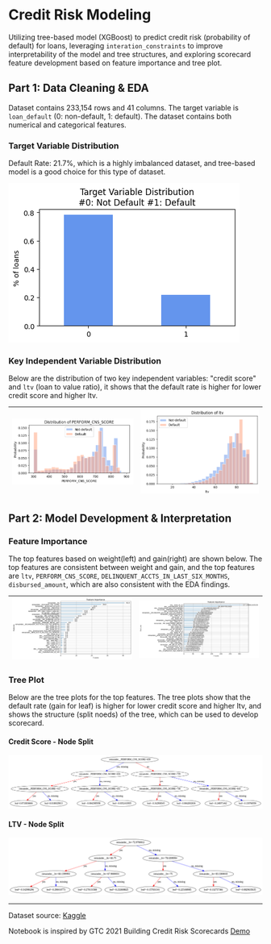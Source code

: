 # Credit Risk Modeling

Utilizing tree-based model (XGBoost) to predict credit risk (probability of default) for loans, leveraging `interation_constraints` to improve interpretability of the model and tree structures, and exploring scorecard feature development based on feature importance and tree plot.

## Part 1: Data Cleaning & EDA

Dataset contains 233,154 rows and 41 columns. The target variable is `loan_default` (0: non-default, 1: default). The dataset contains both numerical and categorical features.

### Target Variable Distribution

Default Rate: 21.7%, which is a highly imbalanced dataset, and tree-based model is a good choice for this type of dataset.

![0](https://github.com/sl-huo/credit-risk-modeling/blob/main/image/target_distribution.png?raw=true)

### Key Independent Variable Distribution

Below are the distribution of two key independent variables: "credit score" and `ltv` (loan to value ratio), it shows that the default rate is higher for lower credit score and higher ltv. 

![1](https://github.com/sl-huo/credit-risk-modeling/blob/main/image/score_distri.png?raw=true) | ![2](https://github.com/sl-huo/credit-risk-modeling/blob/main/image/ltv_distri.png?raw=true)
---| ---



## Part 2: Model Development & Interpretation

### Feature Importance

The top features based on weight(left) and gain(right) are shown below. The top features are consistent between weight and gain, and the top features are `ltv`, `PERFORM_CNS_SCORE`, `DELINQUENT_ACCTS_IN_LAST_SIX_MONTHS`, `disbursed_amount`, which are also consistent with the EDA findings.

![1](https://github.com/sl-huo/credit-risk-modeling/blob/main/image/feature_importance.png?raw=true) | ![2](https://github.com/sl-huo/credit-risk-modeling/blob/main/image/feature_import_gain.png?raw=true)
---| ---

### Tree Plot

Below are the tree plots for the top features. The tree plots show that the default rate (gain for leaf) is higher for lower credit score and higher ltv, and shows the structure (split noeds) of the tree, which can be used to develop scorecard.

#### Credit Score - Node Split
![3](https://github.com/sl-huo/credit-risk-modeling/blob/main/image/cnsscore_tree.png?raw=true)

#### LTV - Node Split
![4](https://github.com/sl-huo/credit-risk-modeling/blob/main/image/ltv_tree.png?raw=true)


---

Dataset source: [Kaggle]('https://www.kaggle.com/datasets/sneharshinde/ltfs-av-data?select=train.csv')

Notebook is inspired by GTC 2021 Building Credit Risk Scorecards [Demo]('https://github.com/rapidsai-community/showcase/tree/main/event_notebooks/GTC_2021/credit_scorecard/cpu')